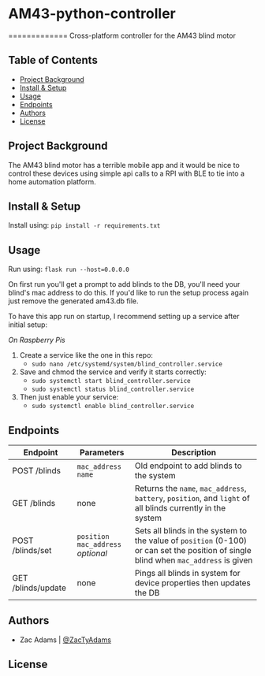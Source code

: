 # AM43-python-controller

=============
Cross-platform controller for the AM43 blind motor

## Table of Contents

- [Project Background](#project-background)
- [Install & Setup](#install-&-setup)
- [Usage](#usage)
- [Endpoints](#endpoints)
- [Authors](#authors)
- [License](#license)

## Project Background

The AM43 blind motor has a terrible mobile app and it would be nice to control these devices using simple api calls to a RPI with BLE to tie into a home automation platform.

## Install & Setup

Install using:
`pip install -r requirements.txt`

## Usage

Run using:
`flask run --host=0.0.0.0`

On first run you'll get a prompt to add blinds to the DB, you'll need your blind's mac address to do this. If you'd like to run the setup process again just remove the generated am43.db file. 

To have this app run on startup, I recommend setting up a service after initial setup:

_On Raspberry Pis_
1. Create a service like the one in this repo: 
    - `sudo nano /etc/systemd/system/blind_controller.service`
2. Save and chmod the service and verify it starts correctly: 
    - `sudo systemctl start blind_controller.service`
    - `sudo systemctl status blind_controller.service`
3. Then just enable your service:
    - `sudo systemctl enable blind_controller.service`

## Endpoints

|Endpoint |Parameters | Description|
--- | --- | --- |
|POST /blinds| `mac_address` <br> `name`| Old endpoint to add blinds to the system|
|GET /blinds | none | Returns the `name`, `mac_address`, `battery`, `position`, and `light` of all blinds currently in the system|
|POST /blinds/set| `position` <br> `mac_address` *optional* | Sets all blinds in the system to the value of `position` (0-100) or can set the position of single blind when `mac_address` is given|
|GET /blinds/update| none | Pings all blinds in system for device properties then updates the DB

## Authors

- Zac Adams | [@ZacTyAdams](https://github.com/ZacTyAdams)

## License

